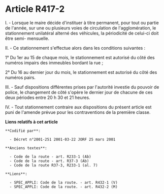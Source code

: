 # Article R417-2

I. - Lorsque le maire décide d'instituer à titre permanent, pour tout ou partie de l'année, sur une ou plusieurs voies de
circulation de l'agglomération, le stationnement unilatéral alterné des véhicules, la périodicité de celui-ci doit être semi-
mensuelle.

II. - Ce stationnement s'effectue alors dans les conditions suivantes :

1° Du 1er au 15 de chaque mois, le stationnement est autorisé du côté des numéros impairs des immeubles bordant la rue ;

2° Du 16 au dernier jour du mois, le stationnement est autorisé du côté des numéros pairs.

III. - Sauf dispositions différentes prises par l'autorité investie du pouvoir de police, le changement de côté s'opère le
dernier jour de chacune de ces deux périodes entre 20 h 30 et 21 heures.

IV. - Tout stationnement contraire aux dispositions du présent article est puni de l'amende prévue pour les contraventions de
la première classe.

**Liens relatifs à cet article**

	**Codifié par**:

	  - Décret n°2001-251 2001-03-22 JORF 25 mars 2001

	**Anciens textes**:

	  - Code de la route - art. R233-1 (Ab)
	  - Code de la route - art. R37-3 (Ab)
	  - Code de la route R37-3, R233-1 (al. 7)

	**Liens**:

	  - SPEC_APPLI: Code de la route. - art. R432-1 (V)
	  - SPEC_APPLI: Code de la route. - art. R432-2 (M)
